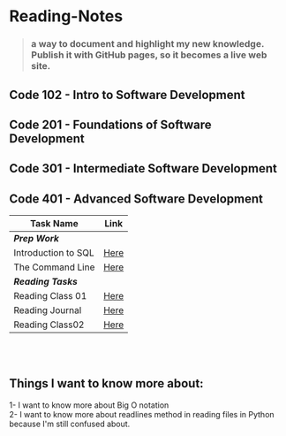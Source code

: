 # Reading-Notes

> ### a way to document and highlight my new knowledge. Publish it with GitHub pages, so it becomes a live web site.

## Code 102 - Intro to Software Development

## Code 201 - Foundations of Software Development

## Code 301 - Intermediate Software Development

## Code 401 - Advanced Software Development

|Task Name |Link  |
--- | --- |
|***Prep Work***||
|Introduction to SQL|[Here]([Introduction-to-SQL/SQL-summary.md](https://shathaalrayyani.github.io/reading-notes/Introduction-to-SQL/SQL-summary.html))|
|The Command Line|[Here](The-Command-Line.md)|
| ***Reading Tasks***||
|Reading Class 01|[Here](Reading-Classes/class01.md)|
|Reading Journal|[Here](Reading-Classes/Learning-Journal.md)|
|Reading Class02|[Here](Reading-Classes/Reading-Class02.md)|
</br></br>

## Things I want to know more about:
1- I want to know more about Big O notation </br>
2- I want to know more about readlines method in reading files in Python because I'm still confused about.  </br>
